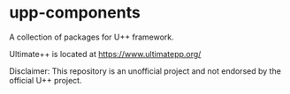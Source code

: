 # upp-components
A collection of packages for U++ framework.

Ultimate++ is located at https://www.ultimatepp.org/

Disclaimer: This repository is an unofficial project and not endorsed by the official U++ project.
